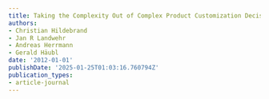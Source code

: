 ```yaml
---
title: Taking the Complexity Out of Complex Product Customization Decisions
authors:
- Christian Hildebrand
- Jan R Landwehr
- Andreas Herrmann
- Gerald Häubl
date: '2012-01-01'
publishDate: '2025-01-25T01:03:16.760794Z'
publication_types:
- article-journal
---
```

